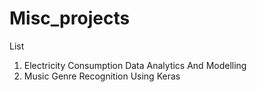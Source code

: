 # Misc_projects
List
1. Electricity Consumption Data Analytics And Modelling
2. Music Genre Recognition Using Keras
